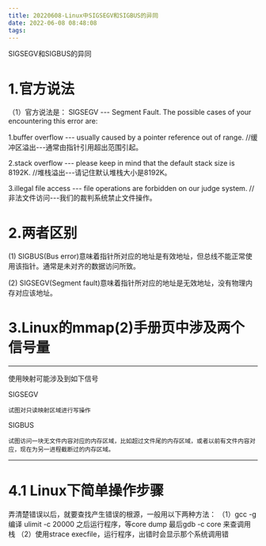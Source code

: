 ```yaml
---
title: 20220608-Linux中SIGSEGV和SIGBUS的异同
date: 2022-06-08 08:48:08
tags:
---
```


SIGSEGV和SIGBUS的异同

# 1.官方说法

（1）官方说法是： 
SIGSEGV --- Segment Fault. The possible cases of your encountering this error are: 

1.buffer overflow --- usually caused by a pointer reference out of range. 
//缓冲区溢出---通常由指针引用超出范围引起。

2.stack overflow --- please keep in mind that the default stack size is 8192K. 
//堆栈溢出---请记住默认堆栈大小是8192K。

3.illegal file access --- file operations are forbidden on our judge system.
//非法文件访问---我们的裁判系统禁止文件操作。

# 2.两者区别

(1) SIGBUS(Bus error)意味着指针所对应的地址是有效地址，但总线不能正常使用该指针。通常是未对齐的数据访问所致。

(2) SIGSEGV(Segment fault)意味着指针所对应的地址是无效地址，没有物理内存对应该地址。
 
# 3.Linux的mmap(2)手册页中涉及两个信号量
--------------------------------------------------------------------------
使用映射可能涉及到如下信号

SIGSEGV

    试图对只读映射区域进行写操作

SIGBUS 

    试图访问一块无文件内容对应的内存区域，比如超过文件尾的内存区域，或者以前有文件内容对应，现在为另一进程截断过的内存区域。
--------------------------------------------------------------------------
# 4.1 Linux下简单操作步骤

弄清楚错误以后，就要查找产生错误的根源，一般用以下两种方法：
（1）gcc -g 编译 
     ulimit -c 20000 
     之后运行程序，等core dump 
     最后gdb -c core <exec file> 
	 来查调用栈
（2）使用strace execfile，运行程序，出错时会显示那个系统调用错


